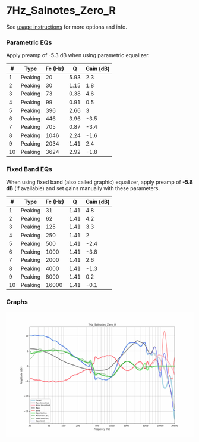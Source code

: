 # 7Hz_Salnotes_Zero_R
See [usage instructions](https://github.com/jaakkopasanen/AutoEq#usage) for more options and info.

### Parametric EQs
Apply preamp of -5.3 dB when using parametric equalizer.

|   # | Type    |   Fc (Hz) |    Q |   Gain (dB) |
|-----|---------|-----------|------|-------------|
|   1 | Peaking |        20 | 5.93 |         2.3 |
|   2 | Peaking |        30 | 1.15 |         1.8 |
|   3 | Peaking |        73 | 0.38 |         4.6 |
|   4 | Peaking |        99 | 0.91 |         0.5 |
|   5 | Peaking |       396 | 2.66 |         3   |
|   6 | Peaking |       446 | 3.96 |        -3.5 |
|   7 | Peaking |       705 | 0.87 |        -3.4 |
|   8 | Peaking |      1046 | 2.24 |        -1.6 |
|   9 | Peaking |      2034 | 1.41 |         2.4 |
|  10 | Peaking |      3624 | 2.92 |        -1.8 |

### Fixed Band EQs
When using fixed band (also called graphic) equalizer, apply preamp of **-5.8 dB** (if available) and set gains manually with these parameters.

|   # | Type    |   Fc (Hz) |    Q |   Gain (dB) |
|-----|---------|-----------|------|-------------|
|   1 | Peaking |        31 | 1.41 |         4.8 |
|   2 | Peaking |        62 | 1.41 |         4.2 |
|   3 | Peaking |       125 | 1.41 |         3.3 |
|   4 | Peaking |       250 | 1.41 |         2   |
|   5 | Peaking |       500 | 1.41 |        -2.4 |
|   6 | Peaking |      1000 | 1.41 |        -3.8 |
|   7 | Peaking |      2000 | 1.41 |         2.6 |
|   8 | Peaking |      4000 | 1.41 |        -1.3 |
|   9 | Peaking |      8000 | 1.41 |         0.2 |
|  10 | Peaking |     16000 | 1.41 |        -0.1 |

### Graphs
![](./7Hz_Salnotes_Zero_R.png)
